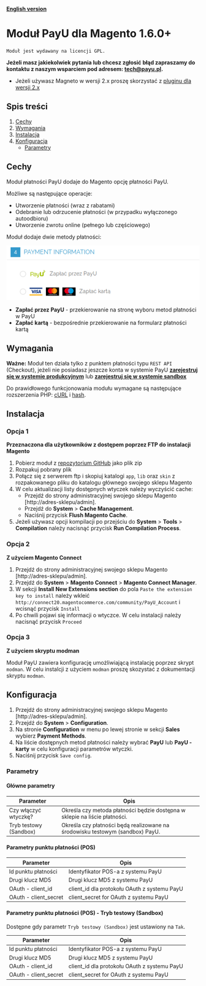 [**English version**][ext0]

# Moduł PayU dla Magento 1.6.0+
``Moduł jest wydawany na licencji GPL.``

**Jeżeli masz jakiekolwiek pytania lub chcesz zgłosić błąd zapraszamy do kontaktu z naszym wsparciem pod adresem: tech@payu.pl.**

* Jeżeli używasz Magneto w wersji 2.x proszę skorzystać z [pluginu dla wersji 2.x][ext6]

## Spis treści

1. [Cechy](#cechy)
1. [Wymagania](#wymagania)
1. [Instalacja](#instalacja)
1. [Konfiguracja](#konfiguracja)
    * [Parametry](#parametry)

## Cechy
Moduł płatności PayU dodaje do Magento opcję płatności PayU.

Możliwe są następujące operacje:
  * Utworzenie płatności (wraz z rabatami)
  * Odebranie lub odrzucenie płatności (w przypadku wyłączonego autoodbioru)
  * Utworzenie zwrotu online (pełnego lub częściowego)

Moduł dodaje dwie metody płatności:
  
![methods][img0]
  * **Zapłać przez PayU** - przekierowanie na stronę wyboru metod płatności w PayU
  * **Zapłać kartą** - bezpośrednie przekierowanie na formularz płatności kartą

## Wymagania

**Ważne:** Moduł ten działa tylko z punktem płatności typu `REST API` (Checkout), jeżeli nie posiadasz jeszcze konta w systemie PayU [**zarejestruj się w systemie produkcyjnym**][ext4] lub [**zarejestruj się w systemie sandbox**][ext5]

Do prawidłowego funkcjonowania modułu wymagane są następujące rozszerzenia PHP: [cURL][ext1] i [hash][ext2].

## Instalacja

### Opcja 1
**Przeznaczona dla użytkowników z dostępem poprzez FTP do instalacji Magento**

1. Pobierz moduł z [repozytorium GitHub][ext3] jako plik zip
1. Rozpakuj pobrany plik
1. Połącz się z serwerem ftp i skopiuj katalogi `app`, `lib` oraz `skin` z rozpakowanego pliku do katalogu głównego swojego sklepu Magento
1. W celu aktualizacji listy dostępnych wtyczek należy wyczyścić cache:
    * Przejdź do strony administracyjnej swojego sklepu Magento [http://adres-sklepu/admin].
    * Przejdź do **System** > **Cache Management**.
    * Naciśnij przycisk **Flush Magento Cache**.
1. Jeżeli używasz opcji kompilacji po przejściu do **System** > **Tools** > **Compilation** należy nacisnąć przycisk **Run Compilation Process**.

### Opcja 2
**Z użyciem Magento Connect**

1. Przejdź do strony administracyjnej swojego sklepu Magento [http://adres-sklepu/admin].
1. Przejdź do **System** > **Magento Connect** > **Magento Connect Manager**.
1. W sekcji **Install New Extensions section** do pola `Paste the extension key to install` należy wkleić `http://connect20.magentocommerce.com/community/PayU_Account` i wcisnąć przycisk `Install`
1. Po chwili pojawi się informacji o wtyczce. W celu instalacji należy nacisnąć przycisk `Proceed`

### Opcja 3
**Z użyciem skryptu modman**

Moduł PayU zawiera konfigurację umożliwiającą instalację poprzez skrypt `modman`.
W celu instalcji z użyciem `modman` proszę skozystać z dokumentacji skryptu `modman`.

## Konfiguracja

1. Przejdź do strony administracyjnej swojego sklepu Magento [http://adres-sklepu/admin].
1. Przejdź do  **System** > **Configuration**.
3. Na stronie **Configuration** w menu po lewej stronie w sekcji **Sales** wybierz **Payment Methods**.
4. Na liście dostępnych metod płatności należy wybrać **PayU** lub **PayU - karty** w celu konfiguracji parametrów wtyczki.
5. Naciśnij przycisk `Save config`.

### Parametry

#### Główne parametry

| Parameter | Opis |
|---------|-----------|
| Czy włączyć wtyczkę? | Określa czy metoda płatności będzie dostępna w sklepie na liście płatności. |
| Tryb testowy (Sandbox) | Określa czy płatności będą realizowane na środowisku testowym (sandbox) PayU. |

#### Parametry punktu płatności (POS)

| Parameter | Opis |
|---------|-----------|
| Id punktu płatności| Identyfikator POS-a z systemu PayU |
| Drugi klucz MD5 | Drugi klucz MD5 z systemu PayU |
| OAuth - client_id | client_id dla protokołu OAuth z systemu PayU |
| OAuth - client_secret | client_secret for OAuth z systemu PayU |

#### Parametry punktu płatności (POS) - Tryb testowy (Sandbox)
Dostępne gdy parametr `Tryb testowy (Sandbox)` jest ustawiony na `Tak`.

| Parameter | Opis |
|---------|-----------|
| Id punktu płatności| Identyfikator POS-a z systemu PayU |
| Drugi klucz MD5 | Drugi klucz MD5 z systemu PayU |
| OAuth - client_id | client_id dla protokołu OAuth z systemu PayU |
| OAuth - client_secret | client_secret for OAuth z systemu PayU |


<!--LINKS-->

<!--topic urls:-->

<!--external links:-->
[ext0]: README.EN.md
[ext1]: http://php.net/manual/en/book.curl.php
[ext2]: http://php.net/manual/en/book.hash.php
[ext3]: https://github.com/PayU/plugin_magento_160
[ext4]: https://secure.payu.com/boarding/#/form&pk_campaign=Plugin-Github&pk_kwd=Magento
[ext5]: https://secure.snd.payu.com/boarding/#/form&pk_campaign=Plugin-Github&pk_kwd=Magento
[ext6]: https://github.com/PayU/plugin_magento_2

<!--images:-->
[img0]: readme_images/methods.png
